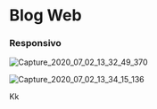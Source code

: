 # Blog Web 
### Responsivo 
![Capture_2020_07_02_13_32_49_370](https://user-images.githubusercontent.com/60757768/86386954-d71f6100-bc68-11ea-8748-91ae7f0eb8a2.png)

![Capture_2020_07_02_13_34_15_136](https://user-images.githubusercontent.com/60757768/86387149-1cdc2980-bc69-11ea-895a-3519b79279f3.png)



Kk





